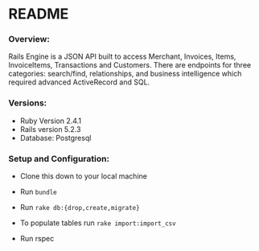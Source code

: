# README
### Overview:

Rails Engine is a JSON API built to access Merchant, Invoices, Items, InvoiceItems, Transactions and Customers. There are endpoints for three categories: search/find, relationships, and business intelligence which required advanced ActiveRecord and SQL.

### Versions:

* Ruby Version 2.4.1
* Rails version 5.2.3
* Database: Postgresql


### Setup and Configuration:

* Clone this down to your local machine
* Run `bundle`
* Run `rake db:{drop,create,migrate}`

* To populate tables run `rake import:import_csv`
* Run rspec
